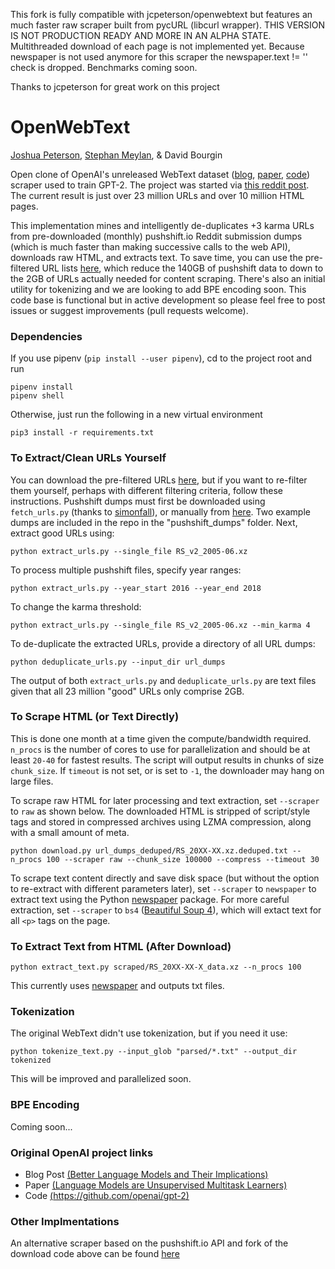 This fork is fully compatible with jcpeterson/openwebtext but features an much faster raw scraper built from pycURL (libcurl wrapper). 
THIS VERSION IS NOT PRODUCTION READY AND MORE IN AN ALPHA STATE. Multithreaded download of each page is not implemented yet. Because newspaper is not used anymore for this scraper the newspaper.text != '' check is dropped. Benchmarks coming soon.

Thanks to jcpeterson for great work on this project


# OpenWebText

[Joshua Peterson](http://joshpeterson.io), [Stephan Meylan](https://stephanmeylan.com), & David Bourgin

Open clone of OpenAI's unreleased WebText dataset ([blog](https://blog.openai.com/better-language-models/), [paper](https://d4mucfpksywv.cloudfront.net/better-language-models/language_models_are_unsupervised_multitask_learners.pdf), [code](https://github.com/openai/gpt-2)) scraper used to train GPT-2. The project was started via [this reddit post](https://www.reddit.com/r/MachineLearning/comments/aqzjv1/d_open_alternative_reddit_scraper_inspired_by/). The current result is just over 23 million URLs and over 10 million HTML pages.

This implementation mines and intelligently de-duplicates +3 karma URLs from pre-downloaded (monthly) pushshift.io Reddit submission dumps (which is much faster than making successive calls to the web API), downloads raw HTML, and extracts text. To save time, you can use the pre-filtered URL lists [here](https://mega.nz/#F!EZZD0YwJ!9_PlEQzdMVLaNdKv_ICNVQ), which reduce the 140GB of pushshift data to down to the 2GB of URLs actually needed for content scraping. There's also an initial utility for tokenizing and we are looking to add BPE encoding soon. This code base is functional but in active development so please feel free to post issues or suggest improvements (pull requests welcome).

### Dependencies
If you use pipenv (`pip install --user pipenv`), cd to the project root and run
```
pipenv install 
pipenv shell
```
Otherwise, just run the following in a new virtual environment
```
pip3 install -r requirements.txt
```

### To Extract/Clean URLs Yourself
You can download the pre-filtered URLs [here](https://mega.nz/#F!EZZD0YwJ!9_PlEQzdMVLaNdKv_ICNVQ), but if you want to re-filter them yourself, perhaps with different filtering criteria, follow these instructions. Pushshift dumps must first be downloaded using `fetch_urls.py` (thanks to [simonfall](https://github.com/simonfall)), or manually from [here](https://files.pushshift.io/reddit/submissions/). Two example dumps are included in the repo in the "pushshift_dumps" folder. Next, extract good URLs using:
```
python extract_urls.py --single_file RS_v2_2005-06.xz
```
To process multiple pushshift files, specify year ranges:
```
python extract_urls.py --year_start 2016 --year_end 2018
```
To change the karma threshold:
```
python extract_urls.py --single_file RS_v2_2005-06.xz --min_karma 4
```
To de-duplicate the extracted URLs, provide a directory of all URL dumps:
```
python deduplicate_urls.py --input_dir url_dumps
```
The output of both `extract_urls.py` and `deduplicate_urls.py` are text files given that all 23 million "good" URLs only comprise 2GB.

### To Scrape HTML (or Text Directly)
This is done one month at a time given the compute/bandwidth required. `n_procs` is the number of cores to use for parallelization and should be at least `20-40` for fastest results. The script will output results in chunks of size `chunk_size`. If `timeout` is not set, or is set to `-1`, the downloader may hang on large files.

To scrape raw HTML for later processing and text extraction, set `--scraper` to `raw` as shown below. The downloaded HTML is stripped of script/style tags and stored in compressed archives using LZMA compression, along with a small amount of meta.
```
python download.py url_dumps_deduped/RS_20XX-XX.xz.deduped.txt --n_procs 100 --scraper raw --chunk_size 100000 --compress --timeout 30
```
To scrape text content directly and save disk space (but without the option to re-extract with different parameters later), set `--scraper` to `newspaper` to extract text using the Python [newspaper](https://github.com/codelucas/newspaper) package. For more careful extraction, set `--scraper` to `bs4` ([Beautiful Soup 4](https://www.crummy.com/software/BeautifulSoup/bs4/doc/)), which will extact text for all `<p>` tags on the page.

### To Extract Text from HTML (After Download)
```
python extract_text.py scraped/RS_20XX-XX-X_data.xz --n_procs 100 
```
This currently uses [newspaper](https://github.com/codelucas/newspaper) and outputs txt files.

### Tokenization
The original WebText didn't use tokenization, but if you need it use:
```
python tokenize_text.py --input_glob "parsed/*.txt" --output_dir tokenized
```
This will be improved and parallelized soon.

### BPE Encoding
Coming soon...

### Original OpenAI project links
* Blog Post [(Better Language Models and Their Implications)](https://blog.openai.com/better-language-models/)
* Paper [(Language Models are Unsupervised Multitask Learners)](https://d4mucfpksywv.cloudfront.net/better-language-models/language_models_are_unsupervised_multitask_learners.pdf)
* Code [(https://github.com/openai/gpt-2)](https://github.com/openai/gpt-2)

### Other Implmentations
An alternative scraper based on the pushshift.io API and fork of the download code above can be found [here](https://github.com/eukaryote31/openwebtext)
